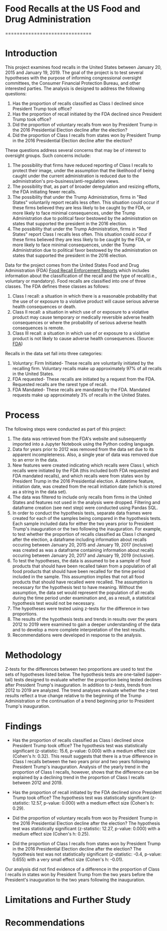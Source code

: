# Food Recalls at the US Food and Drug Administration
==============================

# Introduction

This project examines food recalls in the United States between January 20, 2015 and January 19, 2019. The goal of the project is to test several hypotheses with the purpose of informing congressional oversight committees, the Consumer Financial Protection Bureau, and other interested parties. The analysis is designed to address the following questions:

1. Has the proportion of recalls classified as Class I declined since President Trump took office?
2. Has the proportion of recall initiated by the FDA declined since President Trump took office?
3. Did the proportion of voluntary recalls from won by President Trump in the 2016 Presidential Election decline after the election?
4. Did the proportion of Class I recalls from states won by President Trump in the 2016 Presidential Election decline after the election?

These questions address several concerns that may be of interest to oversight groups. Such concerns include: 

1. The possibility that firms have reduced reporting of Class I recalls to protect their image, under the assumption that the likelihood of being caught under the current administration is reduced due to the administration's pro-business/anti-regulation views.  
2. The possibility that, as part of broader deregulation and resizing efforts, the FDA initiating fewer recalls.
3. The possibility that under the Trump Administration, firms in "Red States" voluntarily report recalls less often. This situation could occur if these firms believed they are less likely to be caught by the FDA, or more likely to face minimal consequences, under the Trump Administration due to political favor bestowed by the administration on states that supported the president in the 2016 election. 
4. The possibility that under the Trump Administration, firms in "Red States" report Class I recalls less often. This situation could occur if these firms believed they are less likely to be caught by the FDA, or more likely to face minimal consequences, under the Trump Administration due to political favor bestowed by the administration on states that supported the president in the 2016 election. 

Data for the project comes from the United States Food and Drug Administration (FDA) [Food Recall Enforcement Reports](https://open.fda.gov/downloads/) which includes information about the classification of the recall and the type of recall(i.e., voluntary or mandatory). Food recalls are classified into one of three classes. The FDA defines these classes as follows:

1. Class I recall: a situation in which there is a reasonable probability that the use of or exposure to a violative product will cause serious adverse health consequences or death.
2. Class II recall: a situation in which use of or exposure to a violative product may cause temporary or medically reversible adverse health consequences or where the probability of serious adverse health consequences is remote.
3. Class III recall: a situation in which use of or exposure to a violative product is not likely to cause adverse health consequences. 
(Source: [FDA](https://www.fda.gov/safety/industry-guidance-recalls/recalls-background-and-definitions))

Recalls in the data set fall into three categories:
  1. Voluntary: Firm Initiated- These recalls are voluntarily initiated by the recalling firm. Voluntary recalls make up  approximately 97% of all recalls in the United States. 
  2. FDA requested- These recalls are initiated by a request from the FDA. Requested recalls are the rarest type of recall.
  3. FDA Mandated- These recalls are mandated by the FDA. Mandated requests make up approximately 3% of recalls in the United States. 


# Process
The following steps were conducted as part of this project:

1. The data was retrieved from the FDA's website and subsequently imported into a Jupyter Notebook using the Python coding language.
2. Data for years prior to 2012 was removed from the data set due to its apparent incompleteness. Also, a single year of data was removed due to an error in the data.
3. New features were created indicating which recalls were Class I, which recalls were initiated by the FDA (this included both FDA requested and FDA mandated recalls), and which recalls were from states won by President Trump in the 2016 Presidential election. A datetime feature, initiation date, was created from the recall initiation date (which is stored as a string in the data set). 
4. The data was filtered to include only recalls from firms in the United States and features not used in the analysis were dropped. Filtering and dataframe creation (see next step) were conducted using Pandas SQL. 
5. In order to conduct the hypothesis tests, separate data frames were created for each of the samples being compared in the hypothesis tests. Each sample included data for either the two years prior to President Trump's inauguration or the two following the inauguration. For example, to test whether the proportion of recalls classified as Class I changed after the election, a dataframe including information about recalls occuring between January 20, 2015 and January 19, 2017 (inclusive) was created as was a dataframe containing information about recalls occuring between January 20, 2017 and January 19, 2019 (inclusive). 
6. To test the hypotheses, the data is assumed to be a sample of food products that should have been recalled taken from a population of all food products that should have been recalled for the time period included in the sample. This assumption implies that not all food products that should have recalled were recalled. The assumption is necessary for the hypothesis test to have meaning. Without the assumption, the data set would represent the population of all recalls during the time period under examination and, as a result, a statistical hypothesis test would not be necessary. 
7. The hypotheses were tested using z-tests for the difference in two proportions. 
8. The results of the hypothesis tests and trends in results over the years 2012 to 2019 were examined to gain a deeper understanding of the data and to develop a more complete interpretation of the test results. 
9. Recommendations were developed in response to the analysis. 


# Methodology

Z-tests for the differences between two proportions are used to test the sets of hypotheses listed below. The hypothesis tests are one-tailed (upper-tail) tests designed to evaluate whether the proportion being tested declines after President Trump's inauguration. In addition to z-tests, trends from 2012 to 2019 are analyzed. The trend analyses evaluate whether the z-test results reflect a true change relative to the beginning of the Trump Administration or the continuation of a trend beginning prior to President Trump's inauguration. 


# Findings

* Has the proportion of recalls classified as Class I declined since President Trump took office?
The hypothesis test was statistically significant (z-statistic: 15.6, p-value: 0.000) with a medium effect size (Cohen's h: 0.32). This result suggests that there is a true difference in Class I recalls between the two years prior and two years following President Trump's inauguration. Analysis of the yearly trend in the proportion of Class I recalls, however, shows that the difference can be explained by a declining trend in the proportion of Class I recalls between 2012 and 2019. 

* Has the proportion of recall initiated by the FDA declined since President Trump took office?
The hypothesis test was statistically significant (z-statistic: 12.57, p-value: 0.000) with a medium effect size (Cohen's h: 0.29).

* Did the proportion of voluntary recalls from won by President Trump in the 2016 Presidential Election decline after the election?
The hypothesis test was statistically significant (z-statistic: 12.27, p-value: 0.000) with a medium effect size (Cohen's h: 0.25).

* Did the proportion of Class I recalls from states won by President Trump in the 2016 Presidential Election decline after the election?
The hypothesis test was not statistically significant (z-statistic: -0.4, p-value: 0.655) with a very small effect size (Cohen's h: -0.01).


Our analysis did not find evidence of a difference in the proportion of Class I recalls in states won by President Trump from the two years before the President's inauguration to the two years following the inauguration. 

# Limitations and Further Study

# Recommendations
